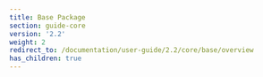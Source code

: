 ```yaml
---
title: Base Package
section: guide-core
version: '2.2'
weight: 2
redirect_to: /documentation/user-guide/2.2/core/base/overview
has_children: true
---
```


